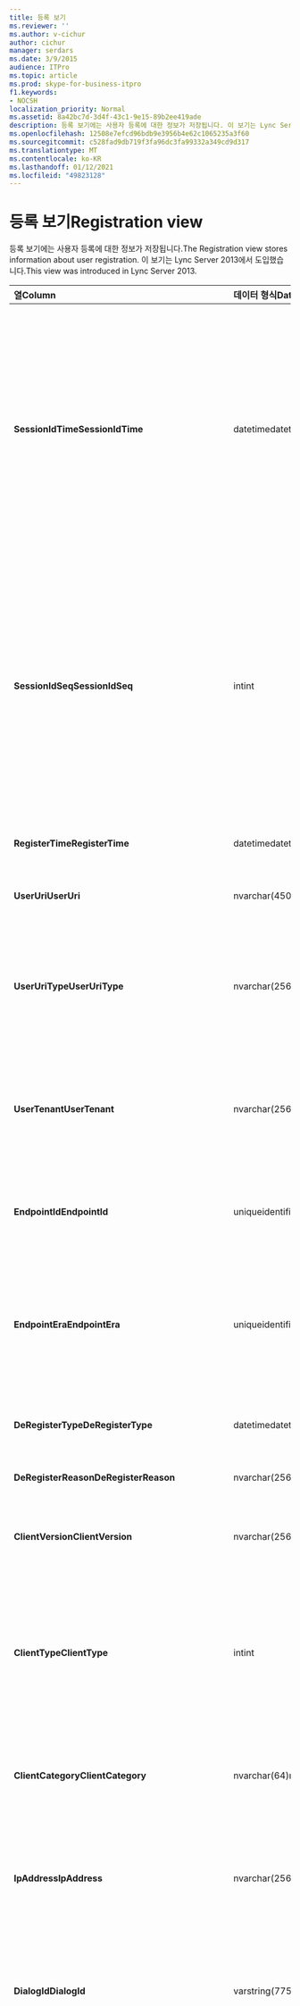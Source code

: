 ```yaml
---
title: 등록 보기
ms.reviewer: ''
ms.author: v-cichur
author: cichur
manager: serdars
ms.date: 3/9/2015
audience: ITPro
ms.topic: article
ms.prod: skype-for-business-itpro
f1.keywords:
- NOCSH
localization_priority: Normal
ms.assetid: 8a42bc7d-3d4f-43c1-9e15-89b2ee419ade
description: 등록 보기에는 사용자 등록에 대한 정보가 저장됩니다. 이 보기는 Lync Server 2013에서 도입했습니다.
ms.openlocfilehash: 12508e7efcd96bdb9e3956b4e62c1065235a3f60
ms.sourcegitcommit: c528fad9db719f3fa96dc3fa99332a349cd9d317
ms.translationtype: MT
ms.contentlocale: ko-KR
ms.lasthandoff: 01/12/2021
ms.locfileid: "49823128"
---
```

# <a name="registration-view"></a><span data-ttu-id="90ef1-104">등록 보기</span><span class="sxs-lookup"><span data-stu-id="90ef1-104">Registration view</span></span>
 
<span data-ttu-id="90ef1-105">등록 보기에는 사용자 등록에 대한 정보가 저장됩니다.</span><span class="sxs-lookup"><span data-stu-id="90ef1-105">The Registration view stores information about user registration.</span></span> <span data-ttu-id="90ef1-106">이 보기는 Lync Server 2013에서 도입했습니다.</span><span class="sxs-lookup"><span data-stu-id="90ef1-106">This view was introduced in Lync Server 2013.</span></span>
  
|<span data-ttu-id="90ef1-107">**열**</span><span class="sxs-lookup"><span data-stu-id="90ef1-107">**Column**</span></span>|<span data-ttu-id="90ef1-108">**데이터 형식**</span><span class="sxs-lookup"><span data-stu-id="90ef1-108">**Data Type**</span></span>|<span data-ttu-id="90ef1-109">**세부 정보**</span><span class="sxs-lookup"><span data-stu-id="90ef1-109">**Details**</span></span>|
|:-----|:-----|:-----|
|<span data-ttu-id="90ef1-110">**SessionIdTime**</span><span class="sxs-lookup"><span data-stu-id="90ef1-110">**SessionIdTime**</span></span> <br/> |<span data-ttu-id="90ef1-111">datetime</span><span class="sxs-lookup"><span data-stu-id="90ef1-111">datetime</span></span>  <br/> |<span data-ttu-id="90ef1-112">세션 요청 시간입니다.</span><span class="sxs-lookup"><span data-stu-id="90ef1-112">Time of session request.</span></span> <span data-ttu-id="90ef1-113">SessionIdSeq와 함께 회의 세션을 고유하게 식별하기 위해 사용됩니다.</span><span class="sxs-lookup"><span data-stu-id="90ef1-113">Used in conjunction with SessionIdSeq to uniquely identify a session.</span></span> <span data-ttu-id="90ef1-114">자세한 내용은 [비즈니스용 Skype 서버 2015의 Dialogs](dialogs.md) 테이블을 참조하세요.</span><span class="sxs-lookup"><span data-stu-id="90ef1-114">See the [Dialogs table in Skype for Business Server 2015](dialogs.md) for more information.</span></span> <br/> |
|<span data-ttu-id="90ef1-115">**SessionIdSeq**</span><span class="sxs-lookup"><span data-stu-id="90ef1-115">**SessionIdSeq**</span></span> <br/> |<span data-ttu-id="90ef1-116">int</span><span class="sxs-lookup"><span data-stu-id="90ef1-116">int</span></span>  <br/> |<span data-ttu-id="90ef1-117">세션을 식별하기 위한 ID 번호입니다.</span><span class="sxs-lookup"><span data-stu-id="90ef1-117">ID number to identify the session.</span></span> <span data-ttu-id="90ef1-118">SessionIdTime과 함께 세션을 고유하게 식별하기 위해 사용됩니다.</span><span class="sxs-lookup"><span data-stu-id="90ef1-118">Used in conjunction with SessionIdTime to uniquely identify a session.</span></span> <span data-ttu-id="90ef1-119">자세한 내용은 [비즈니스용 Skype 서버 2015의 Dialogs](dialogs.md) 테이블을 참조하세요.</span><span class="sxs-lookup"><span data-stu-id="90ef1-119">See the [Dialogs table in Skype for Business Server 2015](dialogs.md) for more information.</span></span> <br/> |
|<span data-ttu-id="90ef1-120">**RegisterTime**</span><span class="sxs-lookup"><span data-stu-id="90ef1-120">**RegisterTime**</span></span> <br/> |<span data-ttu-id="90ef1-121">datetime</span><span class="sxs-lookup"><span data-stu-id="90ef1-121">datetime</span></span>  <br/> |<span data-ttu-id="90ef1-122">등록이 발생한 시간입니다.</span><span class="sxs-lookup"><span data-stu-id="90ef1-122">Time at which registration occurred.</span></span>  <br/> |
|<span data-ttu-id="90ef1-123">**UserUri**</span><span class="sxs-lookup"><span data-stu-id="90ef1-123">**UserUri**</span></span> <br/> |<span data-ttu-id="90ef1-124">nvarchar(450)</span><span class="sxs-lookup"><span data-stu-id="90ef1-124">nvarchar(450)</span></span>  <br/> |<span data-ttu-id="90ef1-125">등록한 사용자의 URI입니다.</span><span class="sxs-lookup"><span data-stu-id="90ef1-125">URI of the user who registered.</span></span>  <br/> |
|<span data-ttu-id="90ef1-126">**UserUriType**</span><span class="sxs-lookup"><span data-stu-id="90ef1-126">**UserUriType**</span></span> <br/> |<span data-ttu-id="90ef1-127">nvarchar(256)</span><span class="sxs-lookup"><span data-stu-id="90ef1-127">nvarchar(256)</span></span>  <br/> |<span data-ttu-id="90ef1-128">등록한 사용자 URI의 유형입니다.</span><span class="sxs-lookup"><span data-stu-id="90ef1-128">Type of URI of the user who registered.</span></span> <span data-ttu-id="90ef1-129">자세한 내용은 [UriTypes 테이블을](uritypes.md) 참조하십시오.</span><span class="sxs-lookup"><span data-stu-id="90ef1-129">See the [UriTypes table](uritypes.md) for more information.</span></span> <br/> |
|<span data-ttu-id="90ef1-130">**UserTenant**</span><span class="sxs-lookup"><span data-stu-id="90ef1-130">**UserTenant**</span></span> <br/> |<span data-ttu-id="90ef1-131">nvarchar(256)</span><span class="sxs-lookup"><span data-stu-id="90ef1-131">nvarchar(256)</span></span>  <br/> |<span data-ttu-id="90ef1-132">등록한 사용자의 테넌트입니다.</span><span class="sxs-lookup"><span data-stu-id="90ef1-132">Tenant of the user who registered.</span></span> <span data-ttu-id="90ef1-133">자세한 내용은 [Tenants 테이블을](tenants.md) 참조하세요.</span><span class="sxs-lookup"><span data-stu-id="90ef1-133">See the [Tenants table](tenants.md) for more information.</span></span> <br/> |
|<span data-ttu-id="90ef1-134">**EndpointId**</span><span class="sxs-lookup"><span data-stu-id="90ef1-134">**EndpointId**</span></span> <br/> |<span data-ttu-id="90ef1-135">uniqueidentifier</span><span class="sxs-lookup"><span data-stu-id="90ef1-135">uniqueidentifier</span></span>  <br/> |<span data-ttu-id="90ef1-136">등록한 사용자의 끝점에 대한 고유 식별자입니다.</span><span class="sxs-lookup"><span data-stu-id="90ef1-136">Unique identifier of the endpoint of the user registered with.</span></span>  <br/> |
|<span data-ttu-id="90ef1-137">**EndpointEra**</span><span class="sxs-lookup"><span data-stu-id="90ef1-137">**EndpointEra**</span></span> <br/> |<span data-ttu-id="90ef1-138">uniqueidentifier</span><span class="sxs-lookup"><span data-stu-id="90ef1-138">uniqueidentifier</span></span>  <br/> |<span data-ttu-id="90ef1-139">동일 사용자 및 동일 끝점이 포함된 등록을 구분하는 데 사용되는 고유 식별자입니다.</span><span class="sxs-lookup"><span data-stu-id="90ef1-139">Unique identifier used to differentiate registrations that involve the same user and the same endpoint.</span></span>  <br/> |
|<span data-ttu-id="90ef1-140">**DeRegisterType**</span><span class="sxs-lookup"><span data-stu-id="90ef1-140">**DeRegisterType**</span></span> <br/> |<span data-ttu-id="90ef1-141">datetime</span><span class="sxs-lookup"><span data-stu-id="90ef1-141">datetime</span></span>  <br/> |<span data-ttu-id="90ef1-142">등록 취소가 발생한 시간입니다.</span><span class="sxs-lookup"><span data-stu-id="90ef1-142">Time at which deregistration occurred.</span></span>  <br/> |
|<span data-ttu-id="90ef1-143">**DeRegisterReason**</span><span class="sxs-lookup"><span data-stu-id="90ef1-143">**DeRegisterReason**</span></span> <br/> |<span data-ttu-id="90ef1-144">nvarchar(256)</span><span class="sxs-lookup"><span data-stu-id="90ef1-144">nvarchar(256)</span></span>  <br/> |<span data-ttu-id="90ef1-145">등록 취소에 대한 이유입니다.</span><span class="sxs-lookup"><span data-stu-id="90ef1-145">Reason for deregistration.</span></span>  <br/> |
|<span data-ttu-id="90ef1-146">**ClientVersion**</span><span class="sxs-lookup"><span data-stu-id="90ef1-146">**ClientVersion**</span></span> <br/> |<span data-ttu-id="90ef1-147">nvarchar(256)</span><span class="sxs-lookup"><span data-stu-id="90ef1-147">nvarchar(256)</span></span>  <br/> |<span data-ttu-id="90ef1-148">등록한 사용자가 사용한 클라이언트 버전입니다.</span><span class="sxs-lookup"><span data-stu-id="90ef1-148">Version of client used by the user who registered.</span></span>  <br/> |
|<span data-ttu-id="90ef1-149">**ClientType**</span><span class="sxs-lookup"><span data-stu-id="90ef1-149">**ClientType**</span></span> <br/> |<span data-ttu-id="90ef1-150">int</span><span class="sxs-lookup"><span data-stu-id="90ef1-150">int</span></span>  <br/> |<span data-ttu-id="90ef1-151">등록한 사용자가 사용한 클라이언트입니다.</span><span class="sxs-lookup"><span data-stu-id="90ef1-151">Client used by the user who registered.</span></span> <span data-ttu-id="90ef1-152">자세한 내용은 [UserAgentDef](useragentdef.md) 테이블을 참조합니다.</span><span class="sxs-lookup"><span data-stu-id="90ef1-152">See the [UserAgentDef table](useragentdef.md) for more details.</span></span> <br/> |
|<span data-ttu-id="90ef1-153">**ClientCategory**</span><span class="sxs-lookup"><span data-stu-id="90ef1-153">**ClientCategory**</span></span> <br/> |<span data-ttu-id="90ef1-154">nvarchar(64)</span><span class="sxs-lookup"><span data-stu-id="90ef1-154">nvarchar(64)</span></span>  <br/> |<span data-ttu-id="90ef1-155">등록한 사용자가 사용한 클라이언트의 범주입니다.</span><span class="sxs-lookup"><span data-stu-id="90ef1-155">Category of the client used by the user who registered.</span></span>  <br/> |
|<span data-ttu-id="90ef1-156">**IpAddress**</span><span class="sxs-lookup"><span data-stu-id="90ef1-156">**IpAddress**</span></span> <br/> |<span data-ttu-id="90ef1-157">nvarchar(256)</span><span class="sxs-lookup"><span data-stu-id="90ef1-157">nvarchar(256)</span></span>  <br/> |<span data-ttu-id="90ef1-158">사용자가 등록한 IP 주소입니다.</span><span class="sxs-lookup"><span data-stu-id="90ef1-158">IP Address the user registered with.</span></span> <span data-ttu-id="90ef1-159">IPv4 또는 IPv6 주소일 수 있습니다.</span><span class="sxs-lookup"><span data-stu-id="90ef1-159">This may be an IPv4 or IPv6 address.</span></span>  <br/> |
|<span data-ttu-id="90ef1-160">**DialogId**</span><span class="sxs-lookup"><span data-stu-id="90ef1-160">**DialogId**</span></span> <br/> |<span data-ttu-id="90ef1-161">varstring(775)</span><span class="sxs-lookup"><span data-stu-id="90ef1-161">varstring(775)</span></span>  <br/> |<span data-ttu-id="90ef1-p109">SIP 대화 ID입니다. 형식은 다음과 같습니다.</span><span class="sxs-lookup"><span data-stu-id="90ef1-p109">SIP dialog ID. The format of the is:</span></span>  <br/> <span data-ttu-id="90ef1-164">dialog;from-tag;to-tag</span><span class="sxs-lookup"><span data-stu-id="90ef1-164">dialog;from-tag;to-tag</span></span>  <br/> |
|<span data-ttu-id="90ef1-165">**ResponseCode**</span><span class="sxs-lookup"><span data-stu-id="90ef1-165">**ResponseCode**</span></span> <br/> |<span data-ttu-id="90ef1-166">int</span><span class="sxs-lookup"><span data-stu-id="90ef1-166">int</span></span>  <br/> |<span data-ttu-id="90ef1-p110">세션 초대에 대한 SIP 응답 코드입니다. 이 필드는 일반적으로 세션에서 초기 INVITE 메시지로부터 생성된 데이터로 채워집니다. INVITE 메시지가 없으면 첫 번째 관련 SIP 메시지(BYE, CANCEL, MESSAGE 또는 INFO)의 날짜 및 시간이 필드에 채워집니다.</span><span class="sxs-lookup"><span data-stu-id="90ef1-p110">SIP response code to the session invitation. This field is typically populated by data generated from the initial INVITE message in the session. If there is no INVITE message then the field is populated with the date and time of the first relevant SIP message (BYE, CANCEL, MESSAGE, or INFO).</span></span>  <br/> |
|<span data-ttu-id="90ef1-170">**DiagnosticId**</span><span class="sxs-lookup"><span data-stu-id="90ef1-170">**DiagnosticId**</span></span> <br/> |<span data-ttu-id="90ef1-171">int</span><span class="sxs-lookup"><span data-stu-id="90ef1-171">int</span></span>  <br/> |<span data-ttu-id="90ef1-172">SIP 헤더에서 캡처된 진단 ID입니다.</span><span class="sxs-lookup"><span data-stu-id="90ef1-172">Diagnostic ID captured from SIP header.</span></span>  <br/> |
|<span data-ttu-id="90ef1-173">**등록자**</span><span class="sxs-lookup"><span data-stu-id="90ef1-173">**Registrar**</span></span> <br/> |<span data-ttu-id="90ef1-174">nvarchar(256)</span><span class="sxs-lookup"><span data-stu-id="90ef1-174">nvarchar(256)</span></span>  <br/> |<span data-ttu-id="90ef1-175">등록자의 FQDN입니다.</span><span class="sxs-lookup"><span data-stu-id="90ef1-175">FQDN of the Registrar.</span></span>  <br/> |
|<span data-ttu-id="90ef1-176">**풀**</span><span class="sxs-lookup"><span data-stu-id="90ef1-176">**Pool**</span></span> <br/> |<span data-ttu-id="90ef1-177">nvarchar(256)</span><span class="sxs-lookup"><span data-stu-id="90ef1-177">nvarchar(256)</span></span>  <br/> |<span data-ttu-id="90ef1-178">세션에 대해 데이터를 캡처한 풀의 FQDN입니다.</span><span class="sxs-lookup"><span data-stu-id="90ef1-178">FQDN of the pool that captured the data for the session.</span></span>  <br/> |
|<span data-ttu-id="90ef1-179">**EdgeServer**</span><span class="sxs-lookup"><span data-stu-id="90ef1-179">**EdgeServer**</span></span> <br/> |<span data-ttu-id="90ef1-180">nvarchar(256)</span><span class="sxs-lookup"><span data-stu-id="90ef1-180">nvarchar(256)</span></span>  <br/> |<span data-ttu-id="90ef1-181">등록한 사용자가 사용한 에지 서버의 FQDN입니다.</span><span class="sxs-lookup"><span data-stu-id="90ef1-181">FQDN of the Edge Server used by the user who registered.</span></span>  <br/> |
|<span data-ttu-id="90ef1-182">**IsInternal**</span><span class="sxs-lookup"><span data-stu-id="90ef1-182">**IsInternal**</span></span> <br/> |<span data-ttu-id="90ef1-183">bit</span><span class="sxs-lookup"><span data-stu-id="90ef1-183">bit</span></span>  <br/> |<span data-ttu-id="90ef1-184">사용자가 내부 네트워크에서 로그온했는지 여부를 나타냅니다.</span><span class="sxs-lookup"><span data-stu-id="90ef1-184">Indicates whether the user logged on from the internal network.</span></span>  <br/> |
|<span data-ttu-id="90ef1-185">**IsUserServiceAvailable**</span><span class="sxs-lookup"><span data-stu-id="90ef1-185">**IsUserServiceAvailable**</span></span> <br/> |<span data-ttu-id="90ef1-186">bit</span><span class="sxs-lookup"><span data-stu-id="90ef1-186">bit</span></span>  <br/> |<span data-ttu-id="90ef1-187">등록 시에 UserService를 사용할 수 있었는지를 나타냅니다.</span><span class="sxs-lookup"><span data-stu-id="90ef1-187">Indicates whether the UserService was available at registration time.</span></span>  <br/> |
|<span data-ttu-id="90ef1-188">**IsPrimaryRegistrar**</span><span class="sxs-lookup"><span data-stu-id="90ef1-188">**IsPrimaryRegistrar**</span></span> <br/> |<span data-ttu-id="90ef1-189">bit</span><span class="sxs-lookup"><span data-stu-id="90ef1-189">bit</span></span>  <br/> |<span data-ttu-id="90ef1-190">기본 등록자로 등록이 수행되었는지를 나타냅니다.</span><span class="sxs-lookup"><span data-stu-id="90ef1-190">Indicates whether registration was with the primary Registrar.</span></span>  <br/> |
|<span data-ttu-id="90ef1-191">**DeviceMacAddress**</span><span class="sxs-lookup"><span data-stu-id="90ef1-191">**DeviceMacAddress**</span></span> <br/> |<span data-ttu-id="90ef1-192">bigint</span><span class="sxs-lookup"><span data-stu-id="90ef1-192">bigint</span></span>  <br/> |<span data-ttu-id="90ef1-193">등록된 장치의 MAC 주소입니다.</span><span class="sxs-lookup"><span data-stu-id="90ef1-193">MAC Address of device registered.</span></span>  <br/> |
|<span data-ttu-id="90ef1-194">**DeviceManufacturer**</span><span class="sxs-lookup"><span data-stu-id="90ef1-194">**DeviceManufacturer**</span></span> <br/> |<span data-ttu-id="90ef1-195">nvarchar(256)</span><span class="sxs-lookup"><span data-stu-id="90ef1-195">nvarchar(256)</span></span>  <br/> |<span data-ttu-id="90ef1-196">등록된 장치의 제조업체입니다.</span><span class="sxs-lookup"><span data-stu-id="90ef1-196">Manufacturer of the device registered.</span></span> <span data-ttu-id="90ef1-197">자세한 내용은 [비즈니스용 Skype 서버 2015의 Manufacturers](manufacturers.md) 테이블을 참조하세요.</span><span class="sxs-lookup"><span data-stu-id="90ef1-197">See the [Manufacturers table in Skype for Business Server 2015](manufacturers.md) for more information.</span></span> <br/> |
|<span data-ttu-id="90ef1-198">**DeviceHardwareVersion**</span><span class="sxs-lookup"><span data-stu-id="90ef1-198">**DeviceHardwareVersion**</span></span> <br/> |<span data-ttu-id="90ef1-199">nvarchar(256)</span><span class="sxs-lookup"><span data-stu-id="90ef1-199">nvarchar(256)</span></span>  <br/> |<span data-ttu-id="90ef1-200">등록된 장치의 하드웨어 버전입니다.</span><span class="sxs-lookup"><span data-stu-id="90ef1-200">Hardware version of the device registered.</span></span> <span data-ttu-id="90ef1-201">자세한 내용은 비즈니스용 [Skype 서버 2015의 HardwareVersions](hardwareversions.md) 테이블을 참조하세요.</span><span class="sxs-lookup"><span data-stu-id="90ef1-201">See the [HardwareVersions table in Skype for Business Server 2015](hardwareversions.md) for more information.</span></span> <br/> |
   

